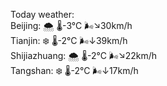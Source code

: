 Today weather:  
Beijing: 🌨  🌡️-3°C 🌬️↘30km/h  
Tianjin: ❄️ 🌡️-2°C 🌬️↓39km/h  
Shijiazhuang: 🌨  🌡️-2°C 🌬️↘22km/h  
Tangshan: ❄️ 🌡️-2°C 🌬️↓17km/h  
